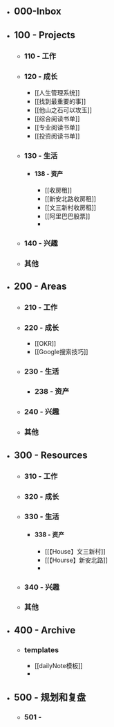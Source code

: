 - ## 000-Inbox
- ## 100 - Projects
	- ### 110 - 工作
	- ### 120 - 成长
		- [[人生管理系统]]
		- [[找到最重要的事]]
		- [[他山之石可以攻玉]]
		- [[综合阅读书单]]
		- [[专业阅读书单]]
		- [[投资阅读书单]]
	- ### 130 - 生活
		- #### 138 - 资产
			- [[收房租]]
			- [[新安北路收房租]]
			- [[文三新村收房租]]
			- [[阿里巴巴股票]]
			-
	- ### 140 - 兴趣
	- ### 其他
- ## 200 - Areas
	- ### 210 - 工作
	- ### 220 - 成长
		- [[OKR]]
		- [[Google搜索技巧]]
	- ### 230 - 生活
		- ### 238 - 资产
	- ### 240 - 兴趣
	- ### 其他
- ## 300 - Resources
	- ### 310 - 工作
	- ### 320 - 成长
	- ### 330 - 生活
		- #### 338 - 资产
			- [[【House】文三新村]]
			- [[【Hourse】新安北路]]
			-
	- ### 340 - 兴趣
	- ### 其他
- ## 400 - Archive
	- ### templates
		- [[dailyNote模板]]
		-
- ## 500 - 规划和复盘
	- ### 501 -